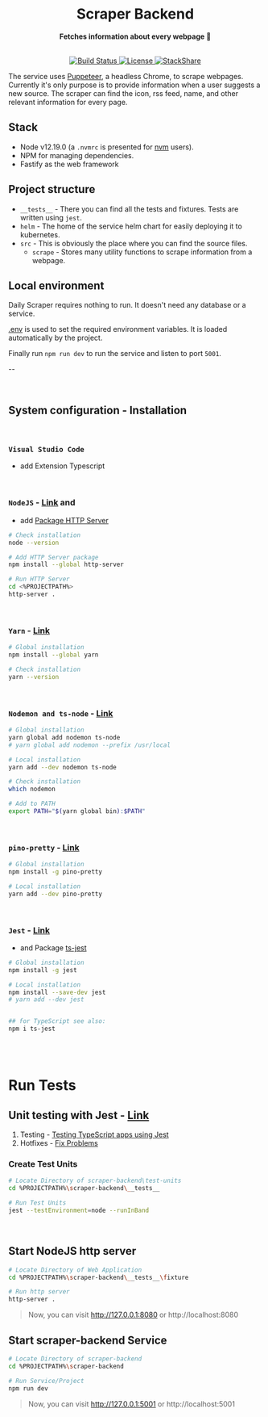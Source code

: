 <div align="center">
  <h1>Scraper Backend</h1>
  <strong>Fetches information about every webpage 🤖</strong>
</div>
<br>
<p align="center">
  <a href="https://circleci.com/gh/dailydotdev/daily-scraper">
    <img src="https://img.shields.io/circleci/build/github/dailydotdev/daily-scraper/master.svg" alt="Build Status">
  </a>
  <a href="https://github.com/dailydotdev/daily-scraper/blob/master/LICENSE">
    <img src="https://img.shields.io/github/license/dailydotdev/daily-scraper.svg" alt="License">
  </a>
  <a href="https://stackshare.io/daily/daily">
    <img src="http://img.shields.io/badge/tech-stack-0690fa.svg?style=flat" alt="StackShare">
  </a>
</p>

The service uses [Puppeteer](https://github.com/puppeteer/puppeteer), a headless Chrome, to scrape webpages.
Currently it's only purpose is to provide information when a user suggests a new source.
The scraper can find the icon, rss feed, name, and other relevant information for every page.

## Stack

* Node v12.19.0 (a `.nvmrc` is presented for [nvm](https://github.com/nvm-sh/nvm) users).
* NPM for managing dependencies.
* Fastify as the web framework

## Project structure

* `__tests__` - There you can find all the tests and fixtures. Tests are written using `jest`.
* `helm` - The home of the service helm chart for easily deploying it to kubernetes.
* `src` - This is obviously the place where you can find the source files.
  * `scrape` - Stores many utility functions to scrape information from a webpage.

## Local environment

Daily Scraper requires nothing to run. It doesn't need any database or a service.

[.env](.env) is used to set the required environment variables. It is loaded automatically by the project.

Finally run `npm run dev` to run the service and listen to port `5001`.

--




<br />

## System configuration - Installation

<br />

### `Visual Studio Code` 
  - add Extension Typescript

<br />

### `NodeJS` - [Link](https://nodejs.org/) and 
* add [Package HTTP Server](https://www.npmjs.com/package/http-server)

```bash
# Check installation
node --version

# Add HTTP Server package
npm install --global http-server

# Run HTTP Server
cd <%PROJECTPATH%>
http-server .
```

<br />

### `Yarn` - [Link](https://classic.yarnpkg.com/lang/en/docs/install/)

```bash
# Global installation
npm install --global yarn

# Check installation
yarn --version
```

<br />

### `Nodemon and ts-node` - [Link](https://blog.logrocket.com/configuring-nodemon-with-typescript/)

```bash
# Global installation
yarn global add nodemon ts-node
# yarn global add nodemon --prefix /usr/local

# Local installation
yarn add --dev nodemon ts-node

# Check installation
which nodemon

# Add to PATH
export PATH="$(yarn global bin):$PATH"
```

<br />

### `pino-pretty` - [Link](https://npm.io/package/pino-pretty)

```bash
# Global installation
npm install -g pino-pretty

# Local installation
yarn add --dev pino-pretty

```

<br />

### `Jest` - [Link](https://jestjs.io/docs/getting-started)
* and Package [ts-jest](https://www.npmjs.com/package/ts-jest)

```bash
# Global installation
npm install -g jest

# Local installation
npm install --save-dev jest
# yarn add --dev jest


## for TypeScript see also:
npm i ts-jest
```

<br />




<br />

# Run Tests

## Unit testing with Jest - [Link](https://jestjs.io/docs/getting-started)

1. Testing - [Testing TypeScript apps using Jest](https://blog.logrocket.com/testing-typescript-apps-using-jest/)
2. Hotfixes - [Fix Problems](https://medium.com/@joenjenga/its-jest-common-problem-faced-using-jest-9905e96db8a)


### Create Test Units
```bash
# Locate Directory of scraper-backend\test-units
cd %PROJECTPATH%\scraper-backend\__tests__

# Run Test Units
jest --testEnvironment=node --runInBand
```



<br />

## Start NodeJS http server
```bash
# Locate Directory of Web Application
cd %PROJECTPATH%\scraper-backend\__tests__\fixture

# Run http server
http-server .
```
> Now, you can visit http://127.0.0.1:8080 or http://localhost:8080


## Start scraper-backend Service
```bash
# Locate Directory of scraper-backend
cd %PROJECTPATH%\scraper-backend

# Run Service/Project
npm run dev
```
> Now, you can visit http://127.0.0.1:5001 or http://localhost:5001

